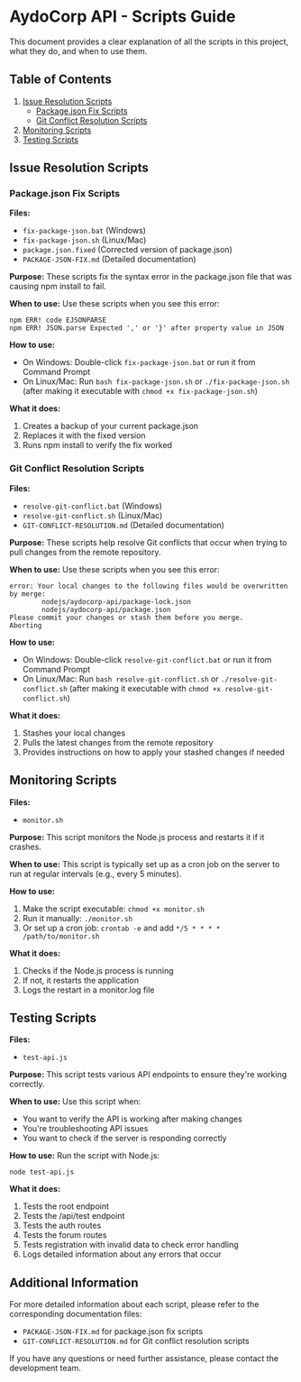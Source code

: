 # AydoCorp API - Scripts Guide

This document provides a clear explanation of all the scripts in this project, what they do, and when to use them.

## Table of Contents

1. [Issue Resolution Scripts](#issue-resolution-scripts)
   - [Package.json Fix Scripts](#packagejson-fix-scripts)
   - [Git Conflict Resolution Scripts](#git-conflict-resolution-scripts)
2. [Monitoring Scripts](#monitoring-scripts)
3. [Testing Scripts](#testing-scripts)

## Issue Resolution Scripts

### Package.json Fix Scripts

**Files:**
- `fix-package-json.bat` (Windows)
- `fix-package-json.sh` (Linux/Mac)
- `package.json.fixed` (Corrected version of package.json)
- `PACKAGE-JSON-FIX.md` (Detailed documentation)

**Purpose:**
These scripts fix the syntax error in the package.json file that was causing npm install to fail.

**When to use:**
Use these scripts when you see this error:
```
npm ERR! code EJSONPARSE
npm ERR! JSON.parse Expected ',' or '}' after property value in JSON
```

**How to use:**
- On Windows: Double-click `fix-package-json.bat` or run it from Command Prompt
- On Linux/Mac: Run `bash fix-package-json.sh` or `./fix-package-json.sh` (after making it executable with `chmod +x fix-package-json.sh`)

**What it does:**
1. Creates a backup of your current package.json
2. Replaces it with the fixed version
3. Runs npm install to verify the fix worked

### Git Conflict Resolution Scripts

**Files:**
- `resolve-git-conflict.bat` (Windows)
- `resolve-git-conflict.sh` (Linux/Mac)
- `GIT-CONFLICT-RESOLUTION.md` (Detailed documentation)

**Purpose:**
These scripts help resolve Git conflicts that occur when trying to pull changes from the remote repository.

**When to use:**
Use these scripts when you see this error:
```
error: Your local changes to the following files would be overwritten by merge:
        nodejs/aydocorp-api/package-lock.json
        nodejs/aydocorp-api/package.json
Please commit your changes or stash them before you merge.
Aborting
```

**How to use:**
- On Windows: Double-click `resolve-git-conflict.bat` or run it from Command Prompt
- On Linux/Mac: Run `bash resolve-git-conflict.sh` or `./resolve-git-conflict.sh` (after making it executable with `chmod +x resolve-git-conflict.sh`)

**What it does:**
1. Stashes your local changes
2. Pulls the latest changes from the remote repository
3. Provides instructions on how to apply your stashed changes if needed

## Monitoring Scripts

**Files:**
- `monitor.sh`

**Purpose:**
This script monitors the Node.js process and restarts it if it crashes.

**When to use:**
This script is typically set up as a cron job on the server to run at regular intervals (e.g., every 5 minutes).

**How to use:**
1. Make the script executable: `chmod +x monitor.sh`
2. Run it manually: `./monitor.sh`
3. Or set up a cron job: `crontab -e` and add `*/5 * * * * /path/to/monitor.sh`

**What it does:**
1. Checks if the Node.js process is running
2. If not, it restarts the application
3. Logs the restart in a monitor.log file

## Testing Scripts

**Files:**
- `test-api.js`

**Purpose:**
This script tests various API endpoints to ensure they're working correctly.

**When to use:**
Use this script when:
- You want to verify the API is working after making changes
- You're troubleshooting API issues
- You want to check if the server is responding correctly

**How to use:**
Run the script with Node.js:
```
node test-api.js
```

**What it does:**
1. Tests the root endpoint
2. Tests the /api/test endpoint
3. Tests the auth routes
4. Tests the forum routes
5. Tests registration with invalid data to check error handling
6. Logs detailed information about any errors that occur

## Additional Information

For more detailed information about each script, please refer to the corresponding documentation files:
- `PACKAGE-JSON-FIX.md` for package.json fix scripts
- `GIT-CONFLICT-RESOLUTION.md` for Git conflict resolution scripts

If you have any questions or need further assistance, please contact the development team.